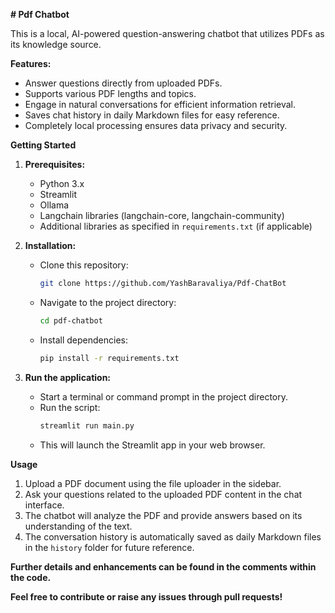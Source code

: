 **# Pdf Chatbot**

This is a local, AI-powered question-answering chatbot that utilizes PDFs as its knowledge source. 

**Features:**

* Answer questions directly from uploaded PDFs.
* Supports various PDF lengths and topics.
* Engage in natural conversations for efficient information retrieval.
* Saves chat history in daily Markdown files for easy reference.
* Completely local processing ensures data privacy and security.

**Getting Started**

1.  **Prerequisites:**
    * Python 3.x
    * Streamlit
    * Ollama
    * Langchain libraries (langchain-core, langchain-community)
    * Additional libraries as specified in `requirements.txt` (if applicable)

2.  **Installation:**
    * Clone this repository:
       ```bash
       git clone https://github.com/YashBaravaliya/Pdf-ChatBot
       ```
    * Navigate to the project directory:
       ```bash
       cd pdf-chatbot
       ```
    * Install dependencies:
       ```bash
       pip install -r requirements.txt
       ```

    

3.  **Run the application:**
    * Start a terminal or command prompt in the project directory.
    * Run the script:
       ```bash
       streamlit run main.py
       ```
    * This will launch the Streamlit app in your web browser.

**Usage**

1.  Upload a PDF document using the file uploader in the sidebar.
2.  Ask your questions related to the uploaded PDF content in the chat interface.
3.  The chatbot will analyze the PDF and provide answers based on its understanding of the text.
4.  The conversation history is automatically saved as daily Markdown files in the `history` folder for future reference.

**Further details and enhancements can be found in the comments within the code.**

**Feel free to contribute or raise any issues through pull requests!**

